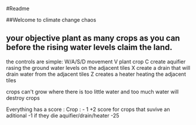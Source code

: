 #Readme 

##Welcome to climate change chaos 
## your objective plant as many crops as you can before the rising water levels claim the land.

the controls are simple: 
W/A/S/D movement
V plant crop 
C create aquifier rasing the ground water levels on the adjacent tiles
X create a drain that will drain water from the adjacent tiles
Z creates a heater heating the adjacent tiles 

crops can't grow where there is too little water and too much water will destroy crops

Everything has a score :
Crop : - 1 +2 score for crops that suvive an aditional -1 if they die 
aquifier/drain/heater -25


